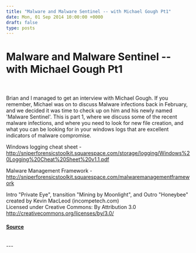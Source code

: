```yaml
---
title: "Malware and Malware Sentinel -- with Michael Gough Pt1"
date: Mon, 01 Sep 2014 10:00:00 +0000
draft: false
type: posts
---
```

# Malware and Malware Sentinel -- with Michael Gough Pt1

<br/>

<br/>
Brian and I managed to get an interview with Michael Gough. If you remember, Michael was on to discuss Malware infections back in February, and we decided it was time to check up on him and his newly named 'Malware Sentinel'. This is part 1, where we discuss some of the recent malware infections, and where you need to look for new file creation, and what you can be looking for in your windows logs that are excellent indicators of malware compromise.

Windows logging cheat sheet - http://sniperforensicstoolkit.squarespace.com/storage/logging/Windows%20Logging%20Cheat%20Sheet%20v1.1.pdf

Malware Management Framework - http://sniperforensicstoolkit.squarespace.com/malwaremanagementframework

Intro "Private Eye", transition "Mining by Moonlight", and Outro "Honeybee" created by Kevin MacLeod (incompetech.com)   
Licensed under Creative Commons: By Attribution 3.0  
http://creativecommons.org/licenses/by/3.0/

#### [Source](http://brakeingsecurity.com/malware-and-malware-sentinel-with-michael-gough-pt1)

<br/>
---
